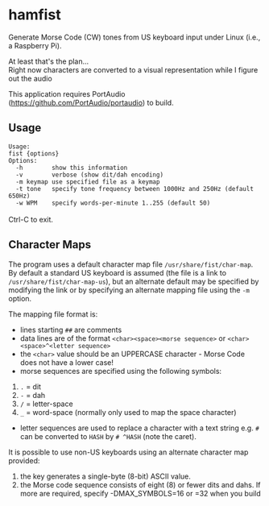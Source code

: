 # hamfist
Generate Morse Code (CW) tones from US keyboard input under Linux (i.e., a Raspberry Pi).

At least that's the plan...<br>
Right now characters are converted to a visual representation while I figure out the audio

This application requires PortAudio (https://github.com/PortAudio/portaudio) to build.

## Usage
`Usage:`<br>
`fist {options}`<br>
`Options:`<br>
`  -h        show this information`<br>
`  -v        verbose (show dit/dah encoding)`<br>
`  -m keymap use specified file as a keymap`<br>
`  -t tone   specify tone frequency between 1000Hz and 250Hz (default 650Hz)`<br>
`  -w WPM    specify words-per-minute 1..255 (default 50)`<br>
<br>
Ctrl-C to exit.

## Character Maps
The program uses a default character map file `/usr/share/fist/char-map`. By default a standard US keyboard is assumed (the file is a link to `/usr/share/fist/char-map-us`), but an alternate default may be specified by modifying the link or by specifying an alternate mapping file using the `-m` option.

The mapping file format is:
- lines starting `##` are comments
- data lines are of the format `<char><space><morse sequence>` or `<char><space>^<letter sequence>`
- the `<char>` value should be an UPPERCASE character - Morse Code does not have a lower case!
- morse sequences are specified using the following symbols:
1. `.` = dit
2. `-` = dah
3. `/` = letter-space
4. `_` = word-space (normally only used to map the space character)
- letter sequences are used to replace a character with a text string e.g. `#` can be converted to `HASH` by `# ^HASH` (note the caret).

It is possible to use non-US keyboards using an alternate character map provided:
1. the key generates a single-byte (8-bit) ASCII value.
2. the Morse code sequence consists of eight (8) or fewer dits and dahs. If more are required, specify -DMAX_SYMBOLS=16 or =32 when you build

